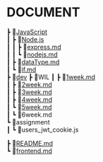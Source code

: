 

# DOCUMENT
 ┣ 📂[JavaScript](https://github.com/hwinareun/coding-coding/tree/main/JavaScript)<br>
 ┃ ┣ 📂[Node.js](https://github.com/hwinareun/coding-coding/tree/main/JavaScript/Node.js)<br>
 ┃ ┃ ┣ 📜[express.md](https://github.com/hwinareun/coding-coding/blob/main/JavaScript/Node.js/express.md)<br>
 ┃ ┃ ┗ 📜[nodejs.md](https://github.com/hwinareun/coding-coding/blob/main/JavaScript/Node.js/nodejs.md)<br>
 ┃ ┣ 📜[dataType.md](https://github.com/hwinareun/coding-coding/blob/main/JavaScript/dataType.md)<br>
 ┃ ┗ 📜[if.md](https://github.com/hwinareun/coding-coding/blob/main/JavaScript/if.md)<br>
 ┣ 📂[dev](https://github.com/hwinareun/coding-coding/tree/main/dev)
 ┣ 📂WIL
 ┃ ┣ 📜[1week.md](https://github.com/hwinareun/coding-coding/blob/main/dev/1week.md)<br>
 ┃ ┣ 📜[2week.md](https://github.com/hwinareun/coding-coding/blob/main/dev/2week.md)<br>
 ┃ ┣ 📜[3week.md](https://github.com/hwinareun/coding-coding/blob/main/dev/3week.md)<br>
 ┃ ┣ 📜[4week.md](https://github.com/hwinareun/coding-coding/blob/main/dev/4week.md)<br>
 ┃ ┗ 📜[5week.md](https://github.com/hwinareun/coding-coding/blob/main/dev/5week.md)<br>
 ┃ ┗ 📜6week.md<br>
 ┗ 📂assignment<br>
 ┃ ┗ 📜users_jwt_cookie.js<br>
 
 ┣ 📜[README.md](https://github.com/hwinareun/coding-coding/blob/main/README.md)<br>
 ┗ 📜[frontend.md](https://github.com/hwinareun/coding-coding/blob/main/frontend.md)<br>